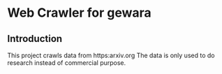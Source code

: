 # Web Crawler for gewara

## Introduction

This project crawls data from https:arxiv.org
The data is only used to do research instead of commercial purpose.
